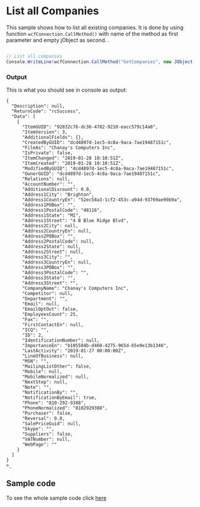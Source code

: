 # List all Companies
This sample shows how to list all existing companies. It is done by using function `wcfConnection.CallMethod()` with name of the method as first parameter and empty jObject  as second. .
```c#

// List all companies
Console.WriteLine(wcfConnection.CallMethod("GetCompanies", new JObject()).ToString());

```

### Output
This is what you should see in console as output:
```console
{
  "Description": null,
  "ReturnCode": "rcSuccess",
  "Data": [
    {
      "ItemGUID": "92832c76-dc36-4782-9210-eacc579c14a0",
      "ItemVersion": 3,
      "AdditionalFields": {},
      "CreatedByGUID": "dcd4897d-1ec5-4c8a-9aca-7ae19487151c",
      "FileAs": "Chanay's Computers Inc",
      "IsPrivate": false,
      "ItemChanged": "2019-01-28 10:10:51Z",
      "ItemCreated": "2019-01-28 10:10:51Z",
      "ModifiedByGUID": "dcd4897d-1ec5-4c8a-9aca-7ae19487151c",
      "OwnerGUID": "dcd4897d-1ec5-4c8a-9aca-7ae19487151c",
      "Relations": null,
      "AccountNumber": "",
      "AdditionalDiscount": 0.0,
      "Address1City": "Brighton",
      "Address1CountryEn": "52ec58a3-1cf2-453c-a94d-93769ae99b9a",
      "Address1POBox": "",
      "Address1PostalCode": "48116",
      "Address1State": "MI",
      "Address1Street": "4 B Blue Ridge Blvd",
      "Address2City": null,
      "Address2CountryEn": null,
      "Address2POBox": "",
      "Address2PostalCode": null,
      "Address2State": null,
      "Address2Street": null,
      "Address3City": "",
      "Address3CountryEn": null,
      "Address3POBox": "",
      "Address3PostalCode": "",
      "Address3State": "",
      "Address3Street": "",
      "CompanyName": "Chanay's Computers Inc",
      "Competitor": null,
      "Department": "",
      "Email": null,
      "EmailOptOut": false,
      "EmployeesCount": 25,
      "Fax": "",
      "FirstContactEn": null,
      "ICQ": "",
      "ID": 2,
      "IdentificationNumber": null,
      "ImportanceEn": "b105584b-d460-4275-965d-65e9e13b1346",
      "LastActivity": "2019-01-27 00:00:00Z",
      "LineOfBusiness": null,
      "MSN": "",
      "MailingListOther": false,
      "Mobile": null,
      "MobileNormalized": null,
      "NextStep": null,
      "Note": "",
      "NotificationBy": "",
      "NotificationByEmail": true,
      "Phone": "810-292-9388",
      "PhoneNormalized": "8102929388",
      "Purchaser": false,
      "Reversal": 0.0,
      "SalePriceGuid": null,
      "Skype": "",
      "Suppliers": false,
      "VATNumber": null,
      "WebPage": ""
    }
  ]
}
>_
```

## Sample code

To see the whole sample code click  [here](https://github.com/rstefko/eway-crm-csharp-lib/blob/master/Examples/ListAllCompanies/Program.cs)